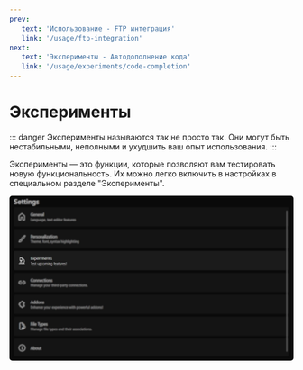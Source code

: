 ```yaml
---
prev:
   text: 'Использование - FTP интеграция'
   link: '/usage/ftp-integration'
next: 
   text: 'Эксперименты - Автодополнение кода'
   link: '/usage/experiments/code-completion'
---
```


# Эксперименты

::: danger
Эксперименты называются так не просто так. Они могут быть нестабильными, неполными и ухудшить ваш опыт использования.
:::

Эксперименты — это функции, которые позволяют вам тестировать новую функциональность.
Их можно легко включить в настройках в специальном разделе "Эксперименты".

<img src="./images/experiments.webp" alt="Окно настроек" style="border-radius: 5px;" />